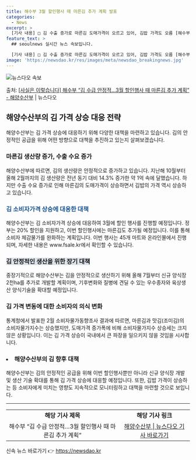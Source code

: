 ```yaml
---
title: 해수부 3월 할인행사 때 마른김 추가 계획 발표
categories:
  - News
excerpt: >
  [기사 내용] □ 김 수출 증가로 마른김 도매가격이 오르고 있어, 김밥 가격도 오름 [해수부 설명] □ 김은…
feature_text: >
  ## seoulnews 실시간 뉴스 속보입니다.

  [기사 내용] □ 김 수출 증가로 마른김 도매가격이 오르고 있어, 김밥 가격도 오름 [해수부 설명] □ 김은…
image: 'https://newsdao.kr/res/images/meta/newsdao_breakingnews.jpg'
---
```


![뉴스다오 속보](https://newsdao.kr/res/images/meta/newsdao_breakingnews.jpg)

<p>출처: <a href="https://newsdao.kr/3399" rel="dofollow">[사실은 이렇습니다] 해수부 “김 수급 안정적…3월 할인행사 때 마른김 추가 계획” - 해양수산부</a> | 뉴스다오</p>

<h2 data-ke-size="size26">해양수산부의 김 가격 상승 대응 전략</h2>
<p data-ke-size="size16">해양수산부는 김 가격 상승에 대응하기 위해 다양한 대책을 마련하고 있습니다. 김의 안정적인 공급을 위해 어떤 방향으로 대책을 추진하고 있는지 살펴보겠습니다.</p>

<h3>마른김 생산량 증가, 수출 수요 증가</h3>
<p data-ke-size="size16">해양수산부에 따르면, 김의 생산량은 안정적으로 증가하고 있습니다. 지난해 10월부터 올해 2월까지의 김 생산량은 전년 동기 대비 14.3% 증가한 약 1억 속에 달했습니다. 하지만 수출 수요 증가로 인해 마른김의 도매가격이 상승하면서 김밥의 가격 역시 상승하고 있습니다.</p>

<h3><span style="color: #1a5490;">김 소비자가격 상승에 대응한 대책</span></h3>
<p data-ke-size="size16">해양수산부는 김 소비자가격 상승에 대응하여 3월에 할인 행사를 진행할 예정입니다. 정부는 20% 할인을 지원하고, 이번 할인행사에는 마른김도 추가될 예정입니다. 이를 통해 소비자 체감물가를 완화하는 계획입니다. 이번 행사는 45개 마트와 온라인몰에서 진행되며, 자세한 내용은 www.fsale.kr에서 확인할 수 있습니다.</p>

<h3><b><span style="background-color: #21538527;">김 안정적인 생산을 위한 장기 대책</span></b></h3>
<p data-ke-size="size16">중장기적으로 해양수산부는 김을 안정적으로 생산하기 위해 올해 7월부터 신규 양식장 2천ha를 추가로 개발할 계획이며, 기후변화와 질병에 견딜 수 있는 우수종자와 육상생산 양식기술을 확대할 예정입니다.</p>

<h3><td style="text-align: center; height: 17px;"><b>김 가격 변동에 대한 소비자의 의식 변화</b></td></h3>
<p data-ke-size="size16">통계청에서 발표한 2월 소비자물가동향조사 결과에 따르면, 마른김과 맛김(조미김)의 소비자물가지수는 상승했지만, 도매가격 증가폭에 비해 소비자물가지수 상승세는 크지 않은 상황입니다. 이는 김 가격 상승이 국내에서 큰 파장을 일으키지 않을 것임을 시사합니다.</p>

<h3><li>해양수산부의 김 향후 대책</li></h3>
<p data-ke-size="size16">해양수산부는 김의 안정적인 공급을 위해 이번 할인행사뿐만 아니라 신규 양식장 개발 및 생산 기술 확대를 통해 김 가격 상승에 대응할 예정입니다. 또한, 김밥 가격이 상승하는 등 소비자에게 미치는 영향도 지속적으로 모니터링하고 대책을 마련할 것으로 보입니다.</p>

<hr>
<table>
  <tr>
    <td style="text-align: center; height: 17px;"><b>해당 기사 제목</b></td>
    <td style="text-align: center; height: 17px;"><b>해당 기사 링크</b></td>
  </tr>
  <tr>
    <td style="text-align: center; height: 17px;">해수부 “김 수급 안정적…3월 할인행사 때 마른김 추가 계획”</td>
    <td style="text-align: center; height: 17px;"><a href="https://newsdao.kr/3399">해양수산부 | 뉴스다오 기사 바로가기</a></td>
  </tr>
</table> 

신속 뉴스 바로가기 👉 <a href="https://newsdao.kr" rel="dofollow">https://newsdao.kr</a>



